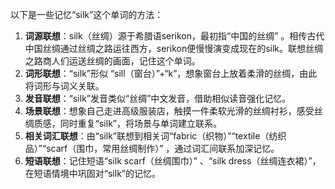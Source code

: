 以下是一些记忆“silk”这个单词的方法：
1. **词源联想**：silk（丝绸）源于希腊语serikon，最初指“中国的丝绸” 。相传古代中国丝绸通过丝绸之路运往西方，serikon便慢慢演变成现在的silk。联想丝绸之路商人们运送丝绸的画面，记住这个单词。
2. **词形联想**：“silk”形似 “sill（窗台）”+“k”，想象窗台上放着柔滑的丝绸，由此将词形与词义关联。
3. **发音联想**：“silk”发音类似“丝绸”中文发音，借助相似读音强化记忆。
4. **场景联想**：想象自己走进高级服装店，触摸一件柔软光滑的丝绸衬衫，感受丝绸质感，同时重复“silk”，将场景与单词建立联系。
5. **相关词汇联想**：由“silk”联想到相关词“fabric（织物）”“textile（纺织品）”“scarf（围巾，常用丝绸制作）” ，通过词汇间联系加深记忆。
6. **短语联想**：记住短语“silk scarf（丝绸围巾）” 、“silk dress（丝绸连衣裙）”，在短语情境中巩固对“silk”的记忆。 
